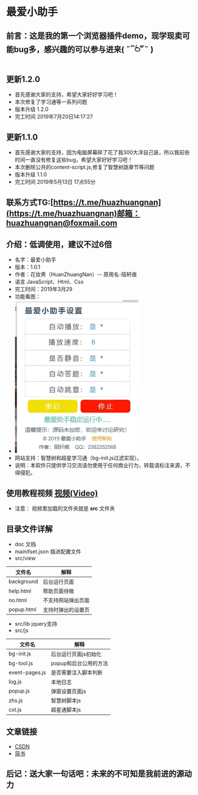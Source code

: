 # 最爱小助手

## 前言：这是我的第一个浏览器插件demo，现学现卖可能bug多，感兴趣的可以参与进来( ˶‾᷄࿀‾᷅˵ )

## 更新1.2.0

+ 首先感谢大家的支持，希望大家好好学习吧！
+ 本次修复了学习通等一系列问题
+ 版本升级 1.2.0
+ 完工时间 2019年7月20日14:17:27

## 更新1.1.0

+ 首先感谢大家的支持，因为电脑屏幕碎了花了我300大洋自己装，所以我前些时间一直没有修复这些bug，希望大家好好学习吧！
+ 本次删除公共的content-script.js,修复了智慧树跳章节等问题
+ 版本升级 1.1.0
+ 完工时间 2019年5月13日 17点55分

## 联系方式TG:[https://t.me/huazhuangnan](https://t.me/huazhuangnan)邮箱：huazhuangnan@foxmail.com

## 介绍：低调使用，建议不过6倍

+ 名字：最爱小助手
+ 版本：1.0.1
+ 作者：花妆男（HuanZhuangNan）-- 原用名-陌轩痕
+ 语言 JavaScript、Html、Css
+ 完工时间：2019年3月29
+ 功能看图：
+ ![功能展示](./img/zs.png)
+ 网站支持：智慧树和超星学习通（bg-init.js过滤实现）。
+ 说明：本软件只提供学习交流请勿使用于任何商业行为，转载请标注来源，不得侵犯。

## 使用教程视频 [视频(Video)](./jc.mp4)

+ 注意： 视频里加载的文件夹就是 <b>src</b> 文件夹

## 目录文件详解

+ doc 文档
+ mainifset.json  插进配置文件
+ src/view
  
| 文件名 | 解释 |
|--|--|
| background | 后台运行页面|
| help.html|帮助页面待做 |
|no.html | 不支持网站弹出页面 |
| popup.html | 支持时弹出的设置页 |
  
+ src/lib  jquery支持
+ src/js

| 文件名 |解释 |
|--|--|
| bg-init.js | 后台运行页面js初始化|
| bg-tool.js|popup和后台公用的方法 |
| event-pages.js | 是否需要注入脚本判断 |
| log.js | 本地日志 |
| popup.js | 弹窗设置页面js |
| zhs.js | 智慧树脚本js |
| cxt.js | 超星通脚本js |

## 文章链接

+ [CSDN](https://blog.csdn.net/weixin_43596929/article/details/89044160)
+ [简书](https://www.jianshu.com/p/6eb913194c2c)

## 后记：送大家一句话吧：未来的不可知是我前进的源动力


